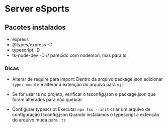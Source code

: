 # Server eSports
## Pacotes instalados
- express
- @types/express -D
- typescript -D
- ts-node-dev -D // parecido com nodemon, mas para ts


### Dicas
- Alterar de require para import:
Dentro da arquivo package.json adicionar `type: module` e alterar a extenção do arquivo para `mjs`
* Se for usar ts no projeto, verificar o tsconfig.json e package.json que foram alterados para não quebrar


- Configurar typescript
 Executar `npx tsc --init` criar um arquivo de configuração tsconfig.json
 Quando instalamos o typescript a extenção do arquivo muda para `.ts`
